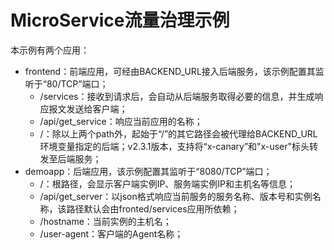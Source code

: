 # MicroService流量治理示例

本示例有两个应用：

- frontend：前端应用，可经由BACKEND_URL接入后端服务，该示例配置其监听于“80/TCP”端口；
  - /services：接收到请求后，会自动从后端服务取得必要的信息，并生成响应报文发送给客户端；
  - /api/get_service：响应当前应用的名称；
  - /：除以上两个path外，起始于“/”的其它路径会被代理给BACKEND_URL环境变量指定的后端；v2.3.1版本，支持将“x-canary”和"x-user"标头转发至后端服务；
- demoapp：后端应用，该示例配置其监听于“8080/TCP”端口；
  - /：根路径，会显示客户端实例IP、服务端实例IP和主机名等信息；
  - /api/get_server：以json格式响应当前服务的服务名称、版本号和实例名称，该路径默认会由fronted/services应用所依赖；
  - /hostname：当前实例的主机名；
  - /user-agent：客户端的Agent名称；




